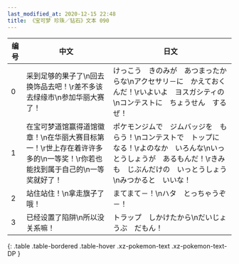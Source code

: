 ```yaml
---
last_modified_at: 2020-12-15 22:48
title: 《宝可梦 珍珠／钻石》文本 090
---
```

| 编号 | 中文 | 日文 |
| ---- | ---- | ---- |
| 0 | 采到足够的果子了\n回去换饰品去吧！\r差不多该去绿缘市\n参加华丽大赛了！ | けっこう　きのみが　あつまったからな\nアクセサリ－に　かえておくんだ！\rいよいよ　ヨスガシティの\nコンテストに　ちょうせん　するぜ！ |
| 1 | 在宝可梦道馆赢得道馆徽章！\n在华丽大赛目标第一！\r世上存在着许许多多的\n一等奖！\r你若也能找到属于自己的\n一等奖就好了！ | ポケモンジムで　ジムバッジを　もらう！\nコンテストで　トップに　なる！\rよのなか　いろんな\nいっとうしょうが　あるもんだ！\rきみも　じぶんだけの　いっとうしょう\nみつかると　いいな！ |
| 2 | 站住站住！\n拿走旗子了哦！ | まてまて－！\nハタ　とっちゃうぞ－！ |
| 3 | 已经设置了陷阱\n所以没关系嘛！ | トラップ　しかけたから\nだいじょうぶ　だもん！ |
{: .table .table-bordered .table-hover .xz-pokemon-text .xz-pokemon-text-DP }